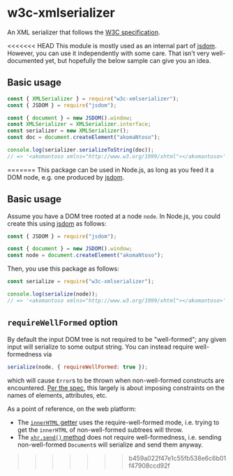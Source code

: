 # w3c-xmlserializer

An XML serializer that follows the [W3C specification](https://w3c.github.io/DOM-Parsing/).

<<<<<<< HEAD
This module is mostly used as an internal part of [jsdom](https://github.com/jsdom/jsdom). However, you can use it independently with some care. That isn't very well-documented yet, but hopefully the below sample can give you an idea.

## Basic usage

```js
const { XMLSerializer } = require("w3c-xmlserializer");
const { JSDOM } = require("jsdom");

const { document } = new JSDOM().window;
const XMLSerializer = XMLSerializer.interface;
const serializer = new XMLSerializer();
const doc = document.createElement("akomaNtoso");

console.log(serializer.serializeToString(doc));
// => '<akomantoso xmlns="http://www.w3.org/1999/xhtml"></akomantoso>'
```
=======
This package can be used in Node.js, as long as you feed it a DOM node, e.g. one produced by [jsdom](https://github.com/jsdom/jsdom).

## Basic usage

Assume you have a DOM tree rooted at a node `node`. In Node.js, you could create this using [jsdom](https://github.com/jsdom/jsdom) as follows:

```js
const { JSDOM } = require("jsdom");

const { document } = new JSDOM().window;
const node = document.createElement("akomaNtoso");
```

Then, you use this package as follows:


```js
const serialize = require("w3c-xmlserializer");

console.log(serialize(node));
// => '<akomantoso xmlns="http://www.w3.org/1999/xhtml"></akomantoso>'
```

## `requireWellFormed` option

By default the input DOM tree is not required to be "well-formed"; any given input will serialize to some output string. You can instead require well-formedness via

```js
serialize(node, { requireWellFormed: true });
```

which will cause `Error`s to be thrown when non-well-formed constructs are encountered. [Per the spec](https://w3c.github.io/DOM-Parsing/#dfn-require-well-formed), this largely is about imposing constraints on the names of elements, attributes, etc.

As a point of reference, on the web platform:

* The [`innerHTML` getter](https://w3c.github.io/DOM-Parsing/#dom-innerhtml-innerhtml) uses the require-well-formed mode, i.e. trying to get the `innerHTML` of non-well-formed subtrees will throw.
* The [`xhr.send()` method](https://xhr.spec.whatwg.org/#the-send()-method) does not require well-formedness, i.e. sending non-well-formed `Document`s will serialize and send them anyway.
>>>>>>> b459a022f47e1c55fb538e6c6b01f47908ccd92f
